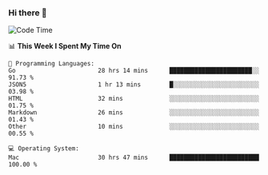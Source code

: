 ### Hi there 👋

<!--
**CrazyCollin/crazycollin** is a ✨ _special_ ✨ repository because its `README.md` (this file) appears on your GitHub profile.

Here are some ideas to get you started:

- 🔭 I’m currently working on ...
- 🌱 I’m currently learning ...
- 👯 I’m looking to collaborate on ...
- 🤔 I’m looking for help with ...
- 💬 Ask me about ...
- 📫 How to reach me: ...
- 😄 Pronouns: ...
- ⚡ Fun fact: ...
-->

<!--START_SECTION:waka-->
![Code Time](http://img.shields.io/badge/Code%20Time-4%2C643%20hrs%2016%20mins-blue)

📊 **This Week I Spent My Time On** 

```text
💬 Programming Languages: 
Go                       28 hrs 14 mins      ███████████████████████░░   91.73 % 
JSON5                    1 hr 13 mins        █░░░░░░░░░░░░░░░░░░░░░░░░   03.98 % 
HTML                     32 mins             ░░░░░░░░░░░░░░░░░░░░░░░░░   01.75 % 
Markdown                 26 mins             ░░░░░░░░░░░░░░░░░░░░░░░░░   01.43 % 
Other                    10 mins             ░░░░░░░░░░░░░░░░░░░░░░░░░   00.55 % 

💻 Operating System: 
Mac                      30 hrs 47 mins      █████████████████████████   100.00 % 
```


<!--END_SECTION:waka-->
